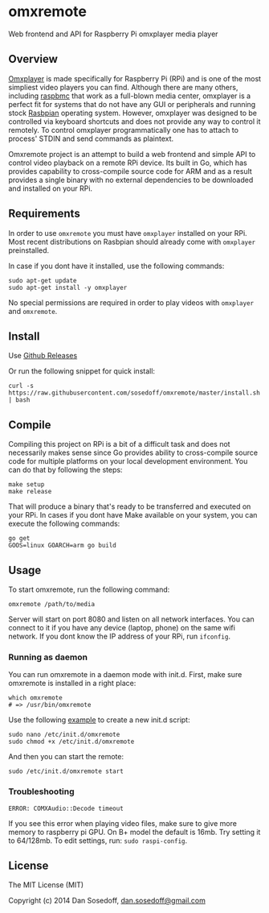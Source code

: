 # omxremote

Web frontend and API for Raspberry Pi omxplayer media player

## Overview

[Omxplayer](http://elinux.org/Omxplayer) is made specifically for Raspberry Pi (RPi) and
is one of the most simpliest video players you can find. Although there are many others,
including [raspbmc](http://www.raspbmc.com/) that work as a full-blown media center,
omxplayer is a perfect fit for systems that do not have any GUI or peripherals and running stock 
[Rasbpian](http://www.raspbian.org/) operating system. However, omxplayer was designed to be
controlled via keyboard shortcuts and does not provide any way to control it remotely.
To control omxplayer programmatically one has to attach to process' STDIN and send commands as 
plaintext. 

Omxremote project is an attempt to build a web frontend and simple API to control 
video playback on a remote RPi device. Its built in Go, which has provides capability to 
cross-compile source code for ARM and as a result provides a single binary with 
no external dependencies to be downloaded and installed on your RPi.

## Requirements

In order to use `omxremote` you must have `omxplayer` installed on your RPi. Most
recent distributions on Rasbpian should already come with `omxplayer` preinstalled.

In case if you dont have it installed, use the following commands:

```
sudo apt-get update
sudo apt-get install -y omxplayer
```

No special permissions are required in order to play videos with `omxplayer` and `omxremote`.

## Install

Use [Github Releases](https://github.com/sosedoff/omxremote/releases)

Or run the following snippet for quick install:

```
curl -s https://raw.githubusercontent.com/sosedoff/omxremote/master/install.sh | bash
```

## Compile

Compiling this project on RPi is a bit of a difficult task and does not necessarily makes
sense since Go provides ability to cross-compile source code for multiple platforms on
your local development environment. You can do that by following the steps:

```
make setup
make release
```

That will produce a binary that's ready to be transferred and executed on your RPi. 
In cases if you dont have Make available on your system, you can execute the following commands:

```
go get
GOOS=linux GOARCH=arm go build
```

## Usage

To start omxremote, run the following command:

```
omxremote /path/to/media
```

Server will start on port 8080 and listen on all network interfaces. You can
connect to it if you have any device (laptop, phone) on the same wifi network.
If you dont know the IP address of your RPi, run `ifconfig`.

### Running as daemon

You can run omxremote in a daemon mode with init.d. First, make sure omxremote
is installed in a right place:

```
which omxremote
# => /usr/bin/omxremote
```

Use the following [example](https://github.com/sosedoff/omxremote/blob/master/init.d/omxremote) to create a new init.d script:

```
sudo nano /etc/init.d/omxremote
sudo chmod +x /etc/init.d/omxremote
```

And then you can start the remote:

```
sudo /etc/init.d/omxremote start
```

### Troubleshooting

```
ERROR: COMXAudio::Decode timeout
```

If you see this error when playing video files, make sure to give more memory
to raspberry pi GPU. On B+ model the default is 16mb. Try setting it to 64/128mb.
To edit settings, run: `sudo raspi-config`.

## License

The MIT License (MIT)

Copyright (c) 2014 Dan Sosedoff, dan.sosedoff@gmail.com
